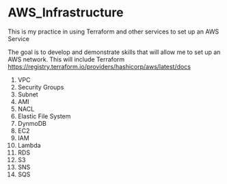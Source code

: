 # AWS_Infrastructure
This is my practice in using Terraform and other services to set up an AWS Service

The goal is to develop and demonstrate skills that will allow me to set up an AWS network. This will include
Terraform
https://registry.terraform.io/providers/hashicorp/aws/latest/docs
1) VPC
2) Security Groups
3) Subnet
4) AMI
5) NACL
6) Elastic File System
7) DynmoDB
8) EC2
9) IAM
10) Lambda
11) RDS
12) S3
13) SNS
14) SQS


